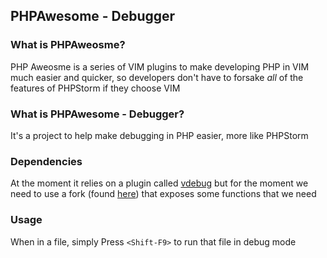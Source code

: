 ## PHPAwesome - Debugger

### What is PHPAweosme?
PHP Aweosme is a series of VIM plugins to make developing PHP in VIM much easier and quicker, so developers
don't have to forsake *all* of the features of PHPStorm if they choose VIM

### What is PHPAwesome - Debugger?
It's a project to help make debugging in PHP easier, more like PHPStorm

### Dependencies
At the moment it relies on a plugin called [vdebug](https://github.com/joonty/vdebug) but for the moment we need
to use a fork (found [here](https://github.com/Garethp/vdebug)) that exposes some functions that we need

### Usage
When in a file, simply Press `<Shift-F9>` to run that file in debug mode
